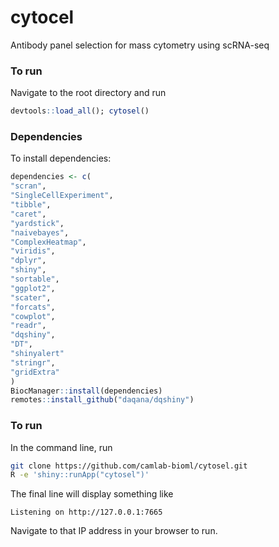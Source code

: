 # cytocel

Antibody panel selection for mass cytometry using scRNA-seq

### To run

Navigate to the root directory and run

```r
devtools::load_all(); cytosel()
```

### Dependencies

To install dependencies:

```r
dependencies <- c(
"scran",
"SingleCellExperiment",
"tibble",
"caret",
"yardstick",
"naivebayes",
"ComplexHeatmap",
"viridis",
"dplyr",
"shiny",
"sortable",
"ggplot2",
"scater",
"forcats",
"cowplot",
"readr",
"dqshiny",
"DT",
"shinyalert"
"stringr",
"gridExtra"
)
BiocManager::install(dependencies)
remotes::install_github("daqana/dqshiny")
```

### To run

In the command line, run

```bash
git clone https://github.com/camlab-bioml/cytosel.git
R -e 'shiny::runApp("cytosel")'
```

The final line will display something like

```
Listening on http://127.0.0.1:7665
```

Navigate to that IP address in your browser to run.
